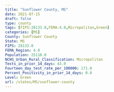 ```yaml
---
title: "Sunflower County, MS"
date: 2021-07-15
draft: false
type: county
tags: [FIPS:28133.0,FEMA:4.0,Micropolitan,Green]
categories: [MS]
County: Sunflower County
State: MS
FIPS: 28133.0
FEMA_Region: 4.0
Population: 25110.0
NCHS_Urban_Rural_Classification: Micropolitan
Tests_in_prior_14_days: 43.0
Fourteen_day_test_rate_per_100000: 171.0
Percent_Positivity_in_prior_14_days: 0.0
Level: Green
url: /states/MS/sunflower-county
---
```



